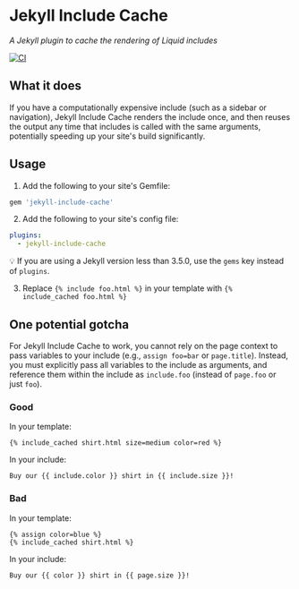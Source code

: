 # Jekyll Include Cache

*A Jekyll plugin to cache the rendering of Liquid includes*

[![CI](https://github.com/benbalter/jekyll-include-cache/actions/workflows/ci.yml/badge.svg)](https://github.com/benbalter/jekyll-include-cache/actions/workflows/ci.yml)

## What it does

If you have a computationally expensive include (such as a sidebar or navigation), Jekyll Include Cache renders the include once, and then reuses the output any time that includes is called with the same arguments, potentially speeding up your site's build significantly.

## Usage

1. Add the following to your site's Gemfile:

  ```ruby
  gem 'jekyll-include-cache'
  ```

2. Add the following to your site's config file:

  ```yml
  plugins:
    - jekyll-include-cache
  ```
  💡 If you are using a Jekyll version less than 3.5.0, use the `gems` key instead of `plugins`.

3. Replace `{% include foo.html %}` in your template with `{% include_cached foo.html %}`

## One potential gotcha

For Jekyll Include Cache to work, you cannot rely on the page context to pass variables to your include (e.g., `assign foo=bar` or `page.title`). Instead, you must explicitly pass all variables to the include as arguments, and reference them within the include as `include.foo` (instead of `page.foo` or just `foo`).

### Good

In your template:

```liquid
{% include_cached shirt.html size=medium color=red %}
```

In your include:

```liquid
Buy our {{ include.color }} shirt in {{ include.size }}!
```

### Bad

In your template:

```liquid
{% assign color=blue %}
{% include_cached shirt.html %}
```

In your include:

```liquid
Buy our {{ color }} shirt in {{ page.size }}!
```
